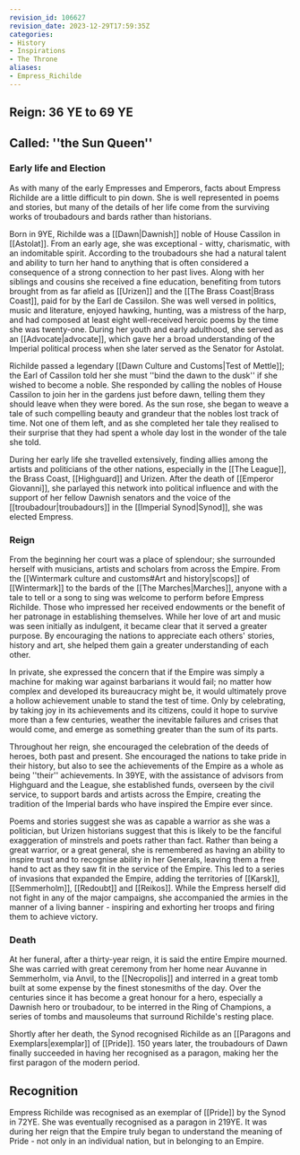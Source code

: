 ```yaml
---
revision_id: 106627
revision_date: 2023-12-29T17:59:35Z
categories:
- History
- Inspirations
- The Throne
aliases:
- Empress_Richilde
---
```


## Reign: 36 YE to 69 YE

## Called: ''the Sun Queen''
 
### Early life and Election
As with many of the early Empresses and Emperors, facts about Empress Richilde are a little difficult to pin down. She is well represented in poems and stories, but many of the details of her life come from the surviving works of troubadours and bards rather than historians.

Born in 9YE, Richilde was a [[Dawn|Dawnish]] noble of House Cassilon in [[Astolat]]. From an early age, she was exceptional - witty, charismatic, with an indomitable spirit. According to the troubadours she had a natural talent and ability to turn her hand to anything that is often considered a consequence of a strong connection to her past lives. Along with her siblings and cousins she received a fine education, benefiting from tutors brought from as far afield as [[Urizen]] and the [[The Brass Coast|Brass Coast]], paid for by the Earl de Cassilon. She was well versed in politics, music and literature, enjoyed hawking, hunting, was a mistress of the harp, and had composed at least eight well-received heroic poems by the time she was twenty-one. During her youth and early adulthood, she served as an [[Advocate|advocate]], which gave her a broad understanding of the Imperial political process when she later served as the Senator for Astolat.

Richilde passed a legendary [[Dawn Culture and Customs|Test of Mettle]]; the Earl of Cassilon told her she must ''bind the dawn to the dusk'' if she wished to become a noble. She responded by calling the nobles of House Cassilon to join her in the gardens just before dawn, telling them they should leave when they were bored. As the sun rose, she began to weave a tale of such compelling beauty and grandeur that the nobles lost track of time. Not one of them left, and as she completed her tale they realised to their surprise that they had spent a whole day lost in the wonder of the tale she told.

During her early life she travelled extensively, finding allies among the artists and politicians of the other nations, especially in the [[The League]], the Brass Coast, [[Highguard]] and Urizen. After the death of [[Emperor Giovanni]], she parlayed this network into political influence and with the support of her fellow Dawnish senators and the voice of the [[troubadour|troubadours]] in the [[Imperial Synod|Synod]], she was elected Empress.

### Reign
From the beginning her court was a place of splendour; she surrounded herself with musicians, artists and scholars from across the Empire. From the [[Wintermark culture and customs#Art and history|scops]] of [[Wintermark]] to the bards of the [[The Marches|Marches]], anyone with a tale to tell or a song to sing was welcome to perform before Empress Richilde. Those who impressed her received endowments or the benefit of her patronage in establishing themselves. While her love of art and music was seen initially as indulgent, it became clear that it served a greater purpose. By encouraging the nations to appreciate each others' stories, history and art, she helped them gain a greater understanding of each other. 

In private, she expressed the concern that if the Empire was simply a machine for making war against barbarians it would fail; no matter how complex and developed its bureaucracy might be, it would ultimately prove a hollow achievement unable to stand the test of time. Only by celebrating, by taking joy in its achievements and its citizens, could it hope to survive more than a few centuries, weather the inevitable failures and crises that would come, and emerge as something greater than the sum of its parts.

Throughout her reign, she encouraged the celebration of the deeds of heroes, both past and present. She encouraged the nations to take pride in their history, but also to see the achievements of the Empire as a whole as being ''their'' achievements. In 39YE, with the assistance of advisors from Highguard and the League, she established funds, overseen by the civil service, to support bards and artists across the Empire, creating the tradition of the Imperial bards who have inspired the Empire ever since.

Poems and stories suggest she was as capable a warrior as she was a politician, but Urizen historians suggest that this is likely to be the fanciful exaggeration of minstrels and poets rather than fact. Rather than being a great warrior, or a great general, she is remembered as having an ability to inspire trust and to recognise ability in her Generals, leaving them a free hand to act as they saw fit in the service of the Empire. This led to a series of invasions that expanded the Empire, adding the territories of [[Karsk]], [[Semmerholm]], [[Redoubt]] and [[Reikos]]. While the Empress herself did not fight in any of the major campaigns, she accompanied the armies in the manner of a living banner - inspiring and exhorting her troops and firing them to achieve victory.

### Death
At her funeral, after a thirty-year reign, it is said the entire Empire mourned. She was carried with great ceremony from her home near Auvanne in Semmerholm, via Anvil, to the [[Necropolis]] and interred in a great tomb built at some expense by the finest stonesmiths of the day. Over the centuries since it has become a great honour for a hero, especially a Dawnish hero or troubadour, to be interred in the Ring of Champions, a series of tombs and mausoleums that surround Richilde's resting place.

Shortly after her death, the Synod recognised Richilde as an [[Paragons and Exemplars|exemplar]] of [[Pride]]. 150 years later, the troubadours of Dawn finally succeeded in having her recognised as a paragon, making her the first paragon of the modern period. 

## Recognition
Empress Richilde was recognised as an exemplar of [[Pride]] by the Synod in 72YE. She was eventually recognised as a paragon in 219YE. It was during her reign that the Empire truly began to understand the meaning of Pride - not only in an individual nation, but in belonging to an Empire.




